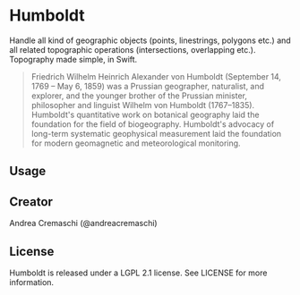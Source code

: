 # Humboldt

Handle all kind of geographic objects (points, linestrings, polygons etc.) and all related topographic operations (intersections, overlapping etc.). Topography made simple, in Swift.

> Friedrich Wilhelm Heinrich Alexander von Humboldt (September 14, 1769 – May 6, 1859) was a Prussian geographer, naturalist, and explorer, and the younger brother of the Prussian minister, philosopher and linguist Wilhelm von Humboldt (1767–1835). Humboldt's quantitative work on botanical geography laid the foundation for the field of biogeography. Humboldt's advocacy of long-term systematic geophysical measurement laid the foundation for modern geomagnetic and meteorological monitoring.

## Usage

## Creator

Andrea Cremaschi (@andreacremaschi)

## License

Humboldt is released under a LGPL 2.1 license. See LICENSE for more information.
